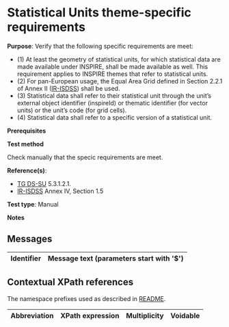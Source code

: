 # Statistical Units theme-specific requirements

**Purpose**: Verify that the following specific requirements are meet:

* (1) At least the geometry of statistical units, for which statistical data are made available under INSPIRE, shall be made available as well. This requirement applies to INSPIRE themes that refer to statistical units.
* (2) For pan-European usage, the Equal Area Grid defined in Section 2.2.1 of Annex II ([IR-ISDSS](./README.md#ref_IR-ISDSS)) shall be used.
* (3) Statistical data shall refer to their statistical unit through the unit’s external object identifier (inspireId) or thematic identifier (for vector units) or the unit’s code (for grid cells).
* (4) Statistical data shall refer to a specific version of a statistical unit.


**Prerequisites**

**Test method**

Check manually that the specic requirements are meet.


**Reference(s)**: 

* [TG DS-SU](./README.md#ref_TG_DS_SU) 5.3.1.2.1.
* [IR-ISDSS](./README.md#ref_IR-ISDSS) Annex IV, Section 1.5

**Test type**: Manual

**Notes** 


## Messages

Identifier  |  Message text (parameters start with '$')
---------------------------------------------------------- | -------------------------------------------------------------------------

## Contextual XPath references

The namespace prefixes used as described in [README](./README.md#namespaces).

Abbreviation                   |  XPath expression                 |Multiplicity       |Voidable
------------------------------ | --------------------------------- | ------------------|----------
